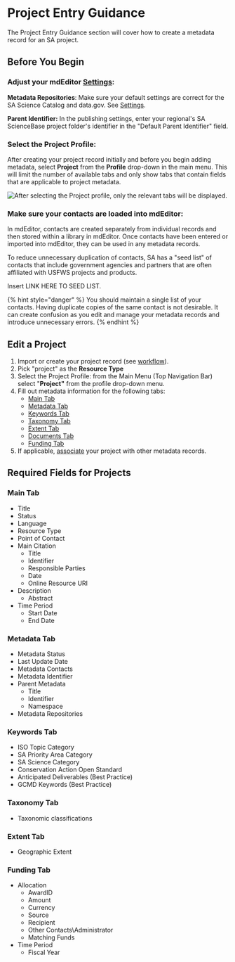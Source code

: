 # Project Entry Guidance

The Project Entry Guidance section will cover how to create a metadata record for an SA project.

## Before You Begin

### **Adjust your mdEditor** [**Settings**](../settings.md)**:**

**Metadata Repositories**: Make sure your default settings are correct for the SA Science Catalog and data.gov. See [Settings](../settings.md).

**Parent Identifier:** In the publishing settings, enter your regional's SA ScienceBase project folder's identifier in the "Default Parent Identifier" field.

### **Select the Project Profile**:

After creating your project record initially and before you begin adding metadata, select **Project** from the **Profile** drop-down in the main menu. This will limit the number of available tabs and only show tabs that contain fields that are applicable to project metadata.

![After selecting the Project profile, only the relevant tabs will be displayed.](../.gitbook/assets/image%20%282%29.png)

### **Make sure your contacts are loaded into mdEditor:**

In mdEditor, contacts are created separately from individual records and then stored within a library in mdEditor. Once contacts have been entered or imported into mdEditor, they can be used in any metadata records.

To reduce unnecessary duplication of contacts, SA has a "seed list" of contacts that include government agencies and partners that are often affiliated with USFWS projects and products.

Insert LINK HERE TO SEED LIST.

{% hint style="danger" %}
You should maintain a single list of your contacts. Having duplicate copies of the same contact is not desirable. It can create confusion as you edit and manage your metadata records and introduce unnecessary errors.
{% endhint %}

## Edit a Project

1. Import or create your project record \(see [workflow](../getting-started/)\).
2. Pick "project" as the **Resource Type**
3. Select the Project Profile: from the Main Menu \(Top Navigation Bar\) select "**Project"** from the profile drop-down menu.
4. Fill out metadata information for the following tabs:
   * [Main Tab](record-main-copy.md)
   * [Metadata Tab](metadata-tab.md)
   * [Keywords Tab](keywords-tab.md)
   * [Taxonomy Tab](taxonomy-tab-projects.md)
   * [Extent Tab](extent-tab.md)
   * [Documents Tab](documents-tab-projects.md)
   * [Funding Tab](funding-tab.md)
5. If applicable, [associate](associating-records.md) your project with other metadata records.

## Required Fields for Projects

### **Main Tab**

* Title
* Status
* Language
* Resource Type
* Point of Contact
* Main Citation
  * Title
  * Identifier
  * Responsible Parties 
  * Date
  * Online Resource URI
* Description
  * Abstract
* Time Period
  * Start Date
  * End Date

### **Metadata Tab**

* Metadata Status 
* Last Update Date
* Metadata Contacts
* Metadata Identifier
* Parent Metadata
  * Title 
  * Identifier
  * Namespace
* Metadata Repositories

### **Keywords Tab**

* ISO Topic Category
* SA Priority Area Category 
* SA Science Category
* Conservation Action Open Standard
* Anticipated Deliverables \(Best Practice\)
* GCMD Keywords \(Best Practice\)

### Taxonomy Tab

* Taxonomic classifications

### **Extent Tab**

* Geographic Extent

### **Funding Tab**

* Allocation
  * AwardID
  * Amount 
  * Currency 
  * Source 
  * Recipient
  * Other Contacts\Administrator
  * Matching Funds
* Time Period
  * Fiscal Year

